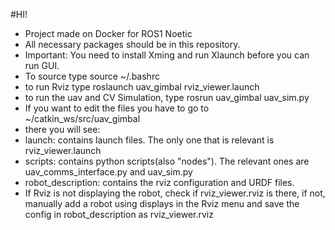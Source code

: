 #HI!
- Project made on Docker for ROS1 Noetic
- All necessary packages should be in this repository.
- Important: You need to install Xming and run Xlaunch before you can run GUI.
- To source type source ~/.bashrc
- to run Rviz type roslaunch uav_gimbal rviz_viewer.launch
- to run the uav and CV Simulation, type rosrun uav_gimbal uav_sim.py 
- If you want to edit the files you have to go to ~/catkin_ws/src/uav_gimbal
- there you will see:
 - launch: contains launch files. The only one that is relevant is rviz_viewer.launch
 - scripts: contains python scripts(also "nodes"). The relevant ones are uav_comms_interface.py and uav_sim.py
 - robot_description: contains the rviz configuration and URDF files.
 - If Rviz is not displaying the robot, check if rviz_viewer.rviz is there, if not, manually add a robot using displays in the Rviz menu and save the config in robot_description as rviz_viewer.rviz
